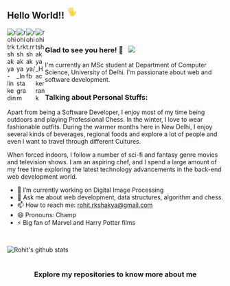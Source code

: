 ## Hello World!! <img src="https://raw.githubusercontent.com/Niteshrocks/Niteshrocks/master/gifs/HI.gif" width="30px"></h2>

<a href="https://www.linkedin.com/in/rohitrkshakya/">
  <img align="left" alt="rohitrkshakya-linkedin" width="22px" src="https://cdn.jsdelivr.net/npm/simple-icons@v3/icons/linkedin.svg" />
</a>
<a href="https://www.instagram.com/rohit.rkshakya/	">
  <img align="left" alt="rohit.rkshakya_Instagram" width="22px" src="https://cdn.jsdelivr.net/npm/simple-icons@v3/icons/instagram.svg" />
</a>
<a href="https://www.facebook.com/rohit.rrshakya/">
  <img align="left" alt="rohit.rrshakya/fb" width="22px" src="https://cdn.jsdelivr.net/npm/simple-icons@v3/icons/facebook.svg" />
</a>
<a href="https://www.hackerrank.com/rohit_rkshakya">
  <img align="left" alt="rohitshakya_Hackerrank" width="22px" src="https://cdn.jsdelivr.net/npm/simple-icons@v3/icons/hackerrank.svg" />
</a>

<br />

### Glad to see you here! 🤩 &nbsp; ![](https://visitor-badge.glitch.me/badge?page_id=Niteshrocks.Niteshrocks)

I'm currently an MSc student at Department of Computer Science, University of Delhi. I'm passionate about web and software development.
<br />

### Talking about Personal Stuffs:
Apart from being a Software Developer, I enjoy most of my time being outdoors and playing Professional Chess. In the winter, I love to wear fashionable outfits. During the warmer months here in New Delhi, I enjoy several kinds of beverages, regional foods and explore a lot of people and even I want to travel through different Cultures.

When forced indoors, I follow a number of sci-fi and fantasy genre movies and television shows. I am an aspiring chef, and I spend a large amount of my free time exploring the latest technology advancements in the back-end web development world.
- 🔭 I’m currently working on Digital Image Processing 
- 💬 Ask me about web development, data structures, algorithm and chess.
- 📫 How to reach me: rohit.rkshakya@gmail.com
- 😄 Pronouns: Champ
- ⚡ Big fan of Marvel and Harry Potter films 
#
![Rohit's github stats](https://github-readme-stats.vercel.app/api?username=rohitshakya&show_icons=true&title_color=fff&icon_color=79ff97&text_color=9f9f9f&bg_color=151515)

#
<div align="center">

### Explore my repositories to know more about me

</div>

